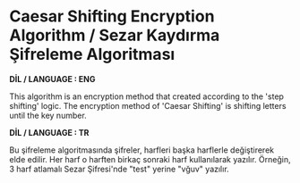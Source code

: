 # Caesar Shifting Encryption Algorithm / Sezar Kaydırma Şifreleme Algoritması

**DİL / LANGUAGE : ENG**

This algorithm is an encryption method that created according to the 'step shifting' logic.
The encryption method of 'Caesar Shifting' is shifting letters until the key number.

**DİL / LANGUAGE : TR**

Bu şifreleme algoritmasında şifreler, harfleri başka harflerle değiştirerek elde edilir. Her harf o harften birkaç sonraki harf kullanılarak yazılır. Örneğin, 3 harf atlamalı Sezar Şifresi'nde "test" yerine "vğuv" yazılır.
